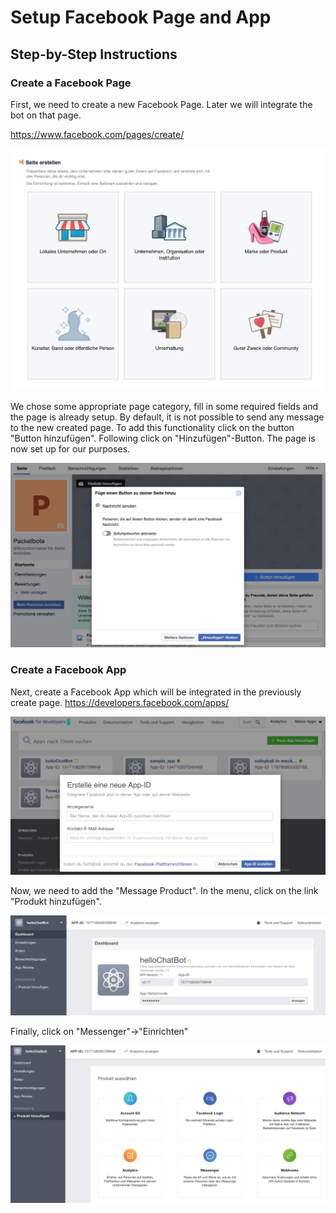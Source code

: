 # Setup Facebook Page and App

## Step-by-Step Instructions

### Create a Facebook Page
First, we need to create a new Facebook Page. Later we will integrate the bot on that page.

https://www.facebook.com/pages/create/

![](create_page.png)

We chose some appropriate page category, fill in some required fields and the page is already setup.
By default, it is not possible to send any message to the new created page. To add this functionality click on the button "Button hinzufügen". Following click on "Hinzufügen"-Button. The page is now set up for our purposes.

![](enable_message_button.png)

### Create a Facebook App
Next, create a Facebook App which will be integrated in the previously create page.
https://developers.facebook.com/apps/

![](create_app.png)

Now, we need to add the "Message Product". In the menu, click on the link "Produkt hinzufügen". 

![](add_product_messenger.png)

Finally, click on "Messenger"->"Einrichten"

![](configure_messenger.png)